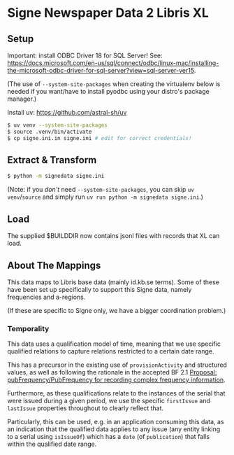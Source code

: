 # Signe Newspaper Data 2 Libris XL

## Setup

Important: install ODBC Driver 18 for SQL Server! See:
<https://docs.microsoft.com/en-us/sql/connect/odbc/linux-mac/installing-the-microsoft-odbc-driver-for-sql-server?view=sql-server-ver15>.

(The use of `--system-site-packages` when creating the virtualenv below is
needed if you want/have to install pyodbc using your distro's package manager.)

Install uv: https://github.com/astral-sh/uv

```sh
$ uv venv --system-site-packages
$ source .venv/bin/activate
$ cp signe.ini.in signe.ini # edit for correct credentials!
```
## Extract & Transform
```sh
$ python -m signedata signe.ini
```

(Note: if you _don't_ need `--system-site-packages`, you can skip `uv venv`/`source`
and simply run `uv run python -m signedata signe.ini`.)

## Load

The supplied $BUILDDIR now contains jsonl files with records that XL can load.

## About The Mappings

This data maps to Libris base data (mainly id.kb.se terms). Some of these have
been set up specifically to support this Signe data, namely frequencies and
a-regions.

(If these are specific to Signe only, we have a bigger coordination problem.)

### Temporality

This data uses a qualification model of time, meaning that we use specific
qualified relations to capture relations restricted to a certain date range.

This has a precursor in the existing use of `provisionActivity` and structured
values, as well as following the rationale in the accepted BF 2.1 [Proposal:
pubFrequency/PubFrequency for recording complex frequency
information](https://github.com/lcnetdev/bibframe-ontology/issues/76).

Furthermore, as these qualifications relate to the instances of the serial that
were issued during a given period, we use the specific `firstIssue` and
`lastIssue` properties throughout to clearly reflect that.

Particularly, this can be used, e.g. in an application consuming this data, as
an indication that the qualified data applies to any issue (any entity linking
to a serial using `isIssueOf`) which has a `date` (of `publication`) that falls
within the qualified date range.
